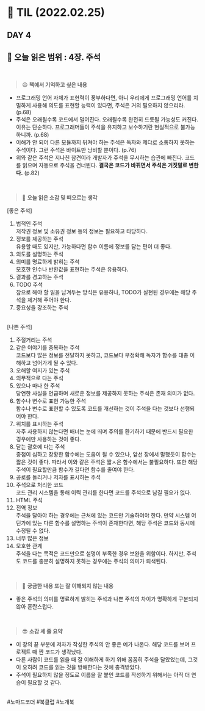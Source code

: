 # :pencil: TIL (2022.02.25)
## DAY 4
:book: 오늘 읽은 범위 : 4장. 주석
---
<br>

> :smile: **책에서 기억하고 싶은 내용**
 + 프로그래밍 언어 자체가 표현력이 풍부하다면, 아니 우리에게 프로그래밍 언어를 치밀하게 사용해 의도를 표현할 능력이 있다면, 주석은 거의 필요하지 않으리라. (p.68)
 + 주석은 오래될수록 코드에서 멀어진다. 오래될수록 완전히 드릇될 가능성도 커진다. 이유는 단순하다. 프로그래머들이 주석을 유지하고 보수하기란 현실적으로 불가능하니까. (p.68)
 + 이해가 안 되어 다른 모듈까지 뒤져야 하는 주석은 독자와 제댜로 소통하지 못하는 주석이다. 그런 주석은 바이트만 낭비할 뿐이다. (p.76)
 + 위와 같은 주석은 지나친 참견이라 개발자가 주석을 무시하는 습관에 빠진다. 코드를 읽으며 자동으로 주석을 건너뛴다. __결국은 코드가 바뀌면서 주석은 거짓말로 변한다.__ (p.82)
 
 <br>
 
> :thinking: **오늘 읽은 소감 및 떠오르는 생각**  

  [좋은 주석]
  1. 법적인 주석  
     저작권 정보 및 소유권 정보 등의 정보는 필요하고 타당하다.
  2. 정보를 제공하는 주석  
     유용할 때도 있지만, 가능하다면 함수 이름에 정보를 담는 편이 더 좋다.
  3. 의도를 설명하는 주석
  4. 의미를 명료하게 밝히는 주석  
     모호한 인수나 반환값을 표현하는 주석은 유용하다.
  5. 결과를 경고하는 주석
  6. TODO 주석  
     챂으로 해야 할 일을 남겨두는 방식은 유용하나, TODO가 실현된 경우에는 해당 주석을 제거해 주어야 한다.
  7. 중요성을 강조하는 주석  
      <br>

  [나쁜 주석]
  1. 주절거리는 주석
  2. 같은 이야기를 중복하는 주석  
     코드보다 많은 정보를 전달하지 못하고, 코드보다 부정확해 독자가 함수를 대충 이해하고 넘어가게 될 수 있다.
  3. 오해할 여지가 있는 주석  
  4. 의무적으로 다는 주석
  5. 있으나 마나 한 주석  
     당연한 사실을 언급하며 새로운 정보를 제공하지 못하는 주석은 존재 의미가 없다.
  6. 함수나 변수로 표현 가능한 주석  
     함수나 변수로 표현할 수 있도록 코드를 개선하는 것이 주석을 다는 것보다 선행되어야 한다.
  7. 위치를 표시하는 주석  
     자주 사용하지 않는다면 배너는 눈에 띄며 주의를 환기하기 때문에 반드시 필요한 경우에만 사용하는 것이 좋다.
  8. 닫는 괄호에 다는 주석  
     중첩이 심하고 장황한 함수에는 도움이 될 수 있으나, 앞선 장에서 말했듯이 함수는 짧은 것이 좋다. 따라서 이와 같은 주석은 짧ㅅ은 함수에서는 불필요하다. 또한 해당 주석이 필요할만큼 함수가 길다면 함수를 줄여야 한다.
  9. 공로를 돌리거나 저자를 표시하는 주석
  10. 주석으로 처리한 코드  
      코드 관리 시스템을 통해 이력 관리를 한다면 코드를 주석으로 남길 필요가 없다.
  11. HTML 주석
  12. 전역 정보  
      주석을 달아야 하는 경우에는 근처에 있는 코드만 기술하여야 한다. 만약 시스템 어딘가에 있는 다른 함수를 설명하는 주석이 존재한다면, 해당 주석은 코드와 동시에 수정될 수 없다.
  13. 너무 많은 정보
  14. 모호한 관계  
      주석을 다는 목적은 코드만으로 설명이 부족한 경우 보완을 위함이다. 하지만, 주석도 코드를 충분히 설명하지 못하는 경우에는 주석의 의미가 퇴색된다.

 <br>

> :mag_right: **궁금한 내용 또는 잘 이해되지 않는 내용**
 + 좋은 주석의 의미를 명료하게 밝히는 주석과 나쁜 주석의 차이가 명확하게 구분되지 않아 혼란스럽다. 
 
 <br>
 
> :sunglasses: **소감 세 줄 요약**
 + 이 장의 끝 부분에 저자가 작성한 주석의 안 좋은 예가 나온다. 해당 코드를 보며 프로젝트 때 짠 코드가 생각났다. 
 + 다른 사람이 코드를 읽을 때 잘 이해하게 하기 위해 꼼꼼히 주석을 달았었는데, 그것이 오히려 코드를 읽는 것을 방해한다는 것에 충격받았다.
 + 주석이 필요하지 않을 정도로 이름을 잘 붙인 코드를 작성하기 위해서는 아직 더 연습이 필요할 것 같다.
 
 <br>
 #노마드코더 #북클럽 #노개북
